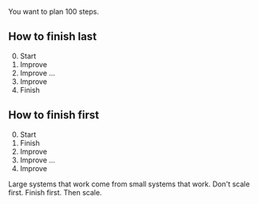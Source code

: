 You want to plan 100 steps.
## How to finish last

0. Start
1. Improve 
2. Improve 
    ...
99. Improve 
100. Finish

## How to finish first
0. Start
1. Finish
2. Improve
3. Improve
    ...
100. Improve

Large systems that work come from small systems that work. Don't scale first. Finish first. Then scale.

